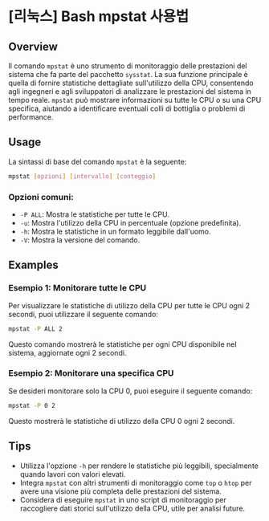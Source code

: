 # [리눅스] Bash mpstat 사용법

## Overview
Il comando `mpstat` è uno strumento di monitoraggio delle prestazioni del sistema che fa parte del pacchetto `sysstat`. La sua funzione principale è quella di fornire statistiche dettagliate sull'utilizzo della CPU, consentendo agli ingegneri e agli sviluppatori di analizzare le prestazioni del sistema in tempo reale. `mpstat` può mostrare informazioni su tutte le CPU o su una CPU specifica, aiutando a identificare eventuali colli di bottiglia o problemi di performance.

## Usage
La sintassi di base del comando `mpstat` è la seguente:

```bash
mpstat [opzioni] [intervallo] [conteggio]
```

### Opzioni comuni:
- `-P ALL`: Mostra le statistiche per tutte le CPU.
- `-u`: Mostra l'utilizzo della CPU in percentuale (opzione predefinita).
- `-h`: Mostra le statistiche in un formato leggibile dall'uomo.
- `-V`: Mostra la versione del comando.

## Examples
### Esempio 1: Monitorare tutte le CPU
Per visualizzare le statistiche di utilizzo della CPU per tutte le CPU ogni 2 secondi, puoi utilizzare il seguente comando:

```bash
mpstat -P ALL 2
```

Questo comando mostrerà le statistiche per ogni CPU disponibile nel sistema, aggiornate ogni 2 secondi.

### Esempio 2: Monitorare una specifica CPU
Se desideri monitorare solo la CPU 0, puoi eseguire il seguente comando:

```bash
mpstat -P 0 2
```

Questo mostrerà le statistiche di utilizzo della CPU 0 ogni 2 secondi.

## Tips
- Utilizza l'opzione `-h` per rendere le statistiche più leggibili, specialmente quando lavori con valori elevati.
- Integra `mpstat` con altri strumenti di monitoraggio come `top` o `htop` per avere una visione più completa delle prestazioni del sistema.
- Considera di eseguire `mpstat` in uno script di monitoraggio per raccogliere dati storici sull'utilizzo della CPU, utile per analisi future.